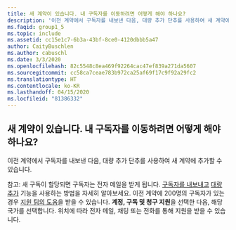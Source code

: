 ```yaml
---
title: 새 계약이 있습니다. 내 구독자를 이동하려면 어떻게 해야 하나요?
description: '이전 계약에서 구독자를 내보낸 다음, 대량 추가 단추를 사용하여 새 계약에 추가할 수 있습니다. 참고: ...'
ms.faqid: group1_5
ms.topic: include
ms.assetid: cc15e1c7-6b3a-43bf-8ce0-4120dbbb5a47
author: CaityBuschlen
ms.author: cabuschl
ms.date: 3/3/2020
ms.openlocfilehash: 82c5548c8ea469f92264cac47ef839a271da5607
ms.sourcegitcommit: cc58ca7ceae783b972ca25af69f17c9f92a29fc2
ms.translationtype: HT
ms.contentlocale: ko-KR
ms.lasthandoff: 04/15/2020
ms.locfileid: "81386332"
---
```

## <a name="i-have-a-new-agreement--how-do-i-move-my-subscribers"></a>새 계약이 있습니다.  내 구독자를 이동하려면 어떻게 해야 하나요?

이전 계약에서 구독자를 내보낸 다음, 대량 추가 단추를 사용하여 새 계약에 추가할 수 있습니다.

참고: 새 구독이 할당되면 구독자는 전자 메일을 받게 됩니다. [구독자를 내보내고](https://docs.microsoft.com/visualstudio/subscriptions/exporting-subscriptions) [대량 추가](https://docs.microsoft.com/visualstudio/subscriptions/assign-license#bulk-assignments) 기능을 사용하는 방법을 자세히 알아보세요. 이전 계약에 200명의 구독자가 있는 경우 [지원 팀의 도움](https://visualstudio.microsoft.com/subscriptions/support/#talktous)을 받을 수 있습니다. **계정, 구독 및 청구 지원**을 선택한 다음, 해당 국가를 선택합니다. 위치에 따라 전자 메일, 채팅 또는 전화를 통해 지원을 받을 수 있습니다.
